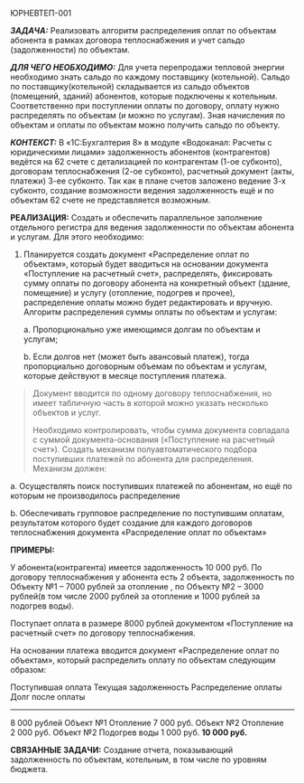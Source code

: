 ЮРНЕВТЕП-001

***ЗАДАЧА:*** Реализовать алгоритм распределения оплат по объектам
абонента в рамках договора теплоснабжения и учет сальдо (задолженности)
по объектам.

***ДЛЯ ЧЕГО НЕОБХОДИМО:*** Для учета перепродажи тепловой энергии
необходимо знать сальдо по каждому поставщику (котельной). Сальдо по
поставщику(котельной) складывается из сальдо объектов (помещений,
зданий) абонентов, которые подключены к котельным. Соответственно при
поступлении оплаты по договору, оплату нужно распределять по объектам (и
можно по услугам). Зная начисления по объектам и оплаты по объектам
можно получить сальдо по объекту.

***КОНТЕКСТ:*** В «1С:Бухгалтерия 8» в модуле «Водоканал: Расчеты с
юридическими лицами» задолженность абонентов (контрагентов) ведётся на
62 счете с детализацией по контрагентам (1-ое субконто), договорам
теплоснабжения (2-ое субконто), расчетный документ (акты, платежи) 3-ее
субконто. Так как в плане счетов заложено ведение 3-х субконто, создание
возможности ведения задолженность ещё и по объектам 62 счете не
представляется возможным.

**РЕАЛИЗАЦИЯ:** Создать и обеспечить параллельное заполнение отдельного
регистра для ведения задолженности по объектам абонента и услугам. Для
этого необходимо:

1.  Планируется создать документ «Распределение оплат по объектам»,
    который будет вводиться на основании документа «Поступление на
    расчетный счет», распределять, фиксировать сумму оплаты по договору
    абонента на конкретный объект (здание, помещение) и услугу
    (отопление, подогрев и прочее), распределение оплаты можно будет
    редактировать и вручную. Алгоритм распределения суммы оплаты по
    объектам и услугам:

    a.  Пропорционально уже имеющимся долгам по объектам и услугам;

    b.  Если долгов нет (может быть авансовый платеж), тогда
        пропорциально договорным объемам по объектам и услугам, которые
        действуют в месяце поступления платежа.

> Документ вводится по одному договору теплоснабжения, но имеет
> табличную часть в которой можно указать несколько объектов и услуг.
>
> Необходимо контролировать, чтобы сумма документа совпадала с суммой
> документа-основания («Поступление на расчетный счет»). Создать
> механизм полуавтоматического подбора поступивших платежей по абонента
> для распределения. Механизм должен:

a.  Осуществлять поиск поступивших платежей по абонентам, но ещё по
    которым не производилось распределение

b.  Обеспечивать групповое распределение по поступившим оплатам,
    результатом которого будет создание для каждого договоров
    теплоснабжения документа «Распределение оплат по объектам»

**ПРИМЕРЫ:**

У абонента(контрагента) имеется задолженность 10 000 руб. По договору
теплоснабжения у абонента есть 2 объекта, задолженность по Объекту №1 –
7000 рублей за отопление , по Объекту №2 – 3000 рублей(в том числе 2000
рублей за отопление и 1000 рублей за подогрев воды).

Поступает оплата в размере 8000 рублей документом «Поступление на
расчетный счет» по договору теплоснабжения.

На основании платежа вводится документ «Распределение оплат по
объектам», который распределить оплату по объектам следующим образом:

  Поступившая оплата   Текущая задолженность   Распределение оплаты   Долг после оплаты
  -------------------- ----------------------- ---------------------- ------------------- -------------------------------------- ----------------
  8 000 рублей         Объект №1               Отопление              7 000 руб.
                       Объект №2               Отопление              2 000 руб.
                       Объект №2               Подогрев воды          1 000 руб.
                                                                      **10 000 руб.**

**СВЯЗАННЫЕ ЗАДАЧИ:** Создание отчета, показывающий задолженность по
объектам, котельным, в том числе по уровням бюджета.
